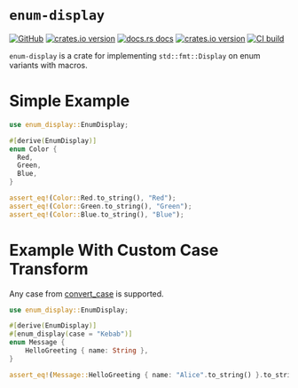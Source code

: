 # `enum-display`

[![GitHub](https://img.shields.io/badge/github-enum--display-8da0cb?logo=github)](https://github.com/SeedyROM/enum-display)
[![crates.io version](https://img.shields.io/crates/v/enum-display.svg)](https://crates.io/crates/enum-display)
[![docs.rs docs](https://docs.rs/enum-display/badge.svg)](https://docs.rs/enum-display)
[![crates.io version](https://img.shields.io/crates/l/enum-display.svg)](https://github.com/SeedyROM/enum-display/blob/main/LICENSE-APACHE)
[![CI build](https://github.com/SeedyROM/enum-display/actions/workflows/rust.yml/badge.svg)](https://github.com/SeedyROM/enum-display/actions)

`enum-display` is a crate for implementing `std::fmt::Display` on enum variants with macros.

# Simple Example

```rust
use enum_display::EnumDisplay;

#[derive(EnumDisplay)]
enum Color {
  Red,
  Green,
  Blue,
}

assert_eq!(Color::Red.to_string(), "Red");
assert_eq!(Color::Green.to_string(), "Green");
assert_eq!(Color::Blue.to_string(), "Blue");
```

# Example With Custom Case Transform

Any case from [convert_case](https://docs.rs/convert_case/latest/convert_case/) is supported.

```rust
use enum_display::EnumDisplay;

#[derive(EnumDisplay)]
#[enum_display(case = "Kebab")]
enum Message {
    HelloGreeting { name: String },
}

assert_eq!(Message::HelloGreeting { name: "Alice".to_string() }.to_string(), "hello-greeting");
```
